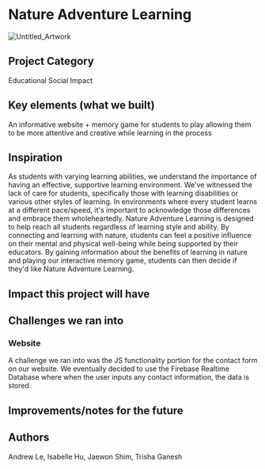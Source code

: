 # Nature Adventure Learning
![Untitled_Artwork](https://github.com/trishaganesh/Nature-Adventure-Learning/assets/43594876/6e13796d-5ebd-4d0e-9b45-1a12e0c434af)

## Project Category
Educational Social Impact

## Key elements (what we built)
An informative website + memory game for students to play allowing them to be more attentive and creative while learning in the process

## Inspiration
As students with varying learning abilities, we understand the importance of having an effective, supportive learning environment. We've witnessed the lack of care for students, specifically those with learning disabilities or various other styles of learning. In environments where every student learns at a different pace/speed, it's important to acknowledge those differences and embrace them wholeheartedly. Nature Adventure Learning is designed to help reach all students regardless of learning style and ability. By connecting and learning with nature, students can feel a positive influence on their mental and physical well-being while being supported by their educators. By gaining information about the benefits of learning in nature and playing our interactive memory game, students can then decide if they'd like Nature Adventure Learning.

## Impact this project will have

## Challenges we ran into
### Website
A challenge we ran into was the JS functionality portion for the contact form on our website. We eventually decided to use the Firebase Realtime Database where when the user inputs any contact information, the data is stored. 


## Improvements/notes for the future 

## Authors
Andrew Le, Isabelle Hu, Jaewon Shim, Trisha Ganesh
